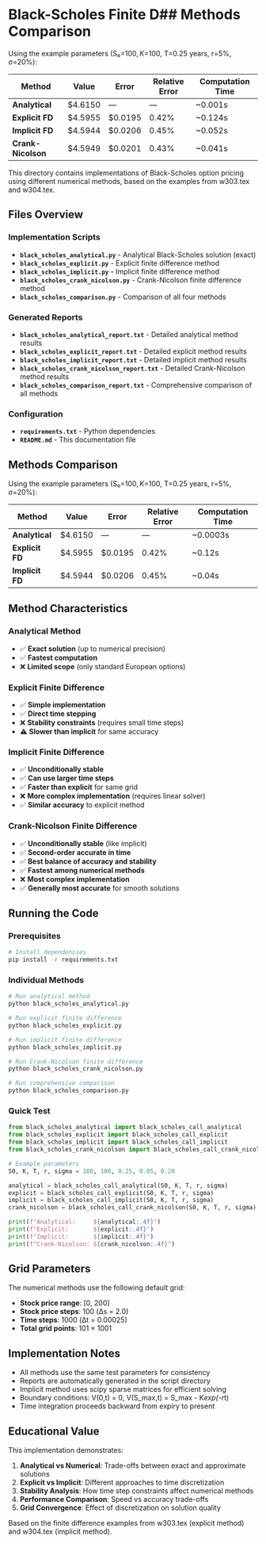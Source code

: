 # Black-Scholes Finite D## Methods Comparison

Using the example parameters (S₀=$100, K=$100, T=0.25 years, r=5%, σ=20%):

| Method | Value | Error | Relative Error | Computation Time |
|--------|-------|-------|----------------|------------------|
| **Analytical** | $4.6150 | — | — | ~0.001s |
| **Explicit FD** | $4.5955 | $0.0195 | 0.42% | ~0.124s |
| **Implicit FD** | $4.5944 | $0.0206 | 0.45% | ~0.052s |
| **Crank-Nicolson** | $4.5949 | $0.0201 | 0.43% | ~0.041s | Methods

This directory contains implementations of Black-Scholes option pricing using different numerical methods, based on the examples from w303.tex and w304.tex.

## Files Overview

### Implementation Scripts
- **`black_scholes_analytical.py`** - Analytical Black-Scholes solution (exact)
- **`black_scholes_explicit.py`** - Explicit finite difference method 
- **`black_scholes_implicit.py`** - Implicit finite difference method
- **`black_scholes_crank_nicolson.py`** - Crank-Nicolson finite difference method
- **`black_scholes_comparison.py`** - Comparison of all four methods

### Generated Reports
- **`black_scholes_analytical_report.txt`** - Detailed analytical method results
- **`black_scholes_explicit_report.txt`** - Detailed explicit method results  
- **`black_scholes_implicit_report.txt`** - Detailed implicit method results
- **`black_scholes_crank_nicolson_report.txt`** - Detailed Crank-Nicolson method results
- **`black_scholes_comparison_report.txt`** - Comprehensive comparison of all methods

### Configuration
- **`requirements.txt`** - Python dependencies
- **`README.md`** - This documentation file

## Methods Comparison

Using the example parameters (S₀=$100, K=$100, T=0.25 years, r=5%, σ=20%):

| Method | Value | Error | Relative Error | Computation Time |
|--------|-------|-------|----------------|------------------|
| **Analytical** | $4.6150 | — | — | ~0.0003s |
| **Explicit FD** | $4.5955 | $0.0195 | 0.42% | ~0.12s |
| **Implicit FD** | $4.5944 | $0.0206 | 0.45% | ~0.04s |

## Method Characteristics

### Analytical Method
- ✅ **Exact solution** (up to numerical precision)
- ✅ **Fastest computation**
- ❌ **Limited scope** (only standard European options)

### Explicit Finite Difference
- ✅ **Simple implementation**
- ✅ **Direct time stepping**
- ❌ **Stability constraints** (requires small time steps)
- ⚠️ **Slower than implicit** for same accuracy

### Implicit Finite Difference
- ✅ **Unconditionally stable**
- ✅ **Can use larger time steps**
- ✅ **Faster than explicit** for same grid
- ❌ **More complex implementation** (requires linear solver)
- ✅ **Similar accuracy** to explicit method

### Crank-Nicolson Finite Difference
- ✅ **Unconditionally stable** (like implicit)
- ✅ **Second-order accurate in time**
- ✅ **Best balance of accuracy and stability**
- ✅ **Fastest among numerical methods**
- ❌ **Most complex implementation**
- ✅ **Generally most accurate** for smooth solutions

## Running the Code

### Prerequisites
```bash
# Install dependencies
pip install -r requirements.txt
```

### Individual Methods
```bash
# Run analytical method
python black_scholes_analytical.py

# Run explicit finite difference
python black_scholes_explicit.py

# Run implicit finite difference  
python black_scholes_implicit.py

# Run Crank-Nicolson finite difference
python black_scholes_crank_nicolson.py

# Run comprehensive comparison
python black_scholes_comparison.py
```

### Quick Test
```python
from black_scholes_analytical import black_scholes_call_analytical
from black_scholes_explicit import black_scholes_call_explicit
from black_scholes_implicit import black_scholes_call_implicit
from black_scholes_crank_nicolson import black_scholes_call_crank_nicolson

# Example parameters
S0, K, T, r, sigma = 100, 100, 0.25, 0.05, 0.20

analytical = black_scholes_call_analytical(S0, K, T, r, sigma)
explicit = black_scholes_call_explicit(S0, K, T, r, sigma)
implicit = black_scholes_call_implicit(S0, K, T, r, sigma)
crank_nicolson = black_scholes_call_crank_nicolson(S0, K, T, r, sigma)

print(f"Analytical:     ${analytical:.4f}")
print(f"Explicit:       ${explicit:.4f}")  
print(f"Implicit:       ${implicit:.4f}")
print(f"Crank-Nicolson: ${crank_nicolson:.4f}")
```

## Grid Parameters

The numerical methods use the following default grid:
- **Stock price range**: [0, 200]
- **Stock price steps**: 100 (Δs = 2.0)
- **Time steps**: 1000 (Δt = 0.00025)
- **Total grid points**: 101 × 1001

## Implementation Notes

- All methods use the same test parameters for consistency
- Reports are automatically generated in the script directory
- Implicit method uses scipy sparse matrices for efficient solving
- Boundary conditions: V(0,t) = 0, V(S_max,t) = S_max - K*exp(-r*t)
- Time integration proceeds backward from expiry to present

## Educational Value

This implementation demonstrates:
1. **Analytical vs Numerical**: Trade-offs between exact and approximate solutions
2. **Explicit vs Implicit**: Different approaches to time discretization
3. **Stability Analysis**: How time step constraints affect numerical methods
4. **Performance Comparison**: Speed vs accuracy trade-offs
5. **Grid Convergence**: Effect of discretization on solution quality

Based on the finite difference examples from w303.tex (explicit method) and w304.tex (implicit method).
